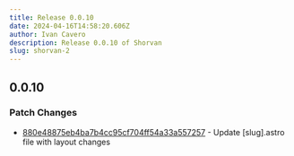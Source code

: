 ```yaml
---
title: Release 0.0.10
date: 2024-04-16T14:58:20.606Z
author: Ivan Cavero
description: Release 0.0.10 of Shorvan
slug: shorvan-2
---
```


## 0.0.10

### Patch Changes

- [880e48875eb4ba7b4cc95cf704ff54a33a557257](https://github.com/ivan-cavero/Shorvan/commit/880e48875eb4ba7b4cc95cf704ff54a33a557257) - Update [slug].astro file with layout changes

